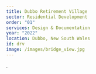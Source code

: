 ```yaml
---
title: Dubbo Retirement Village
sector: Residential Development
order: "01"
services: Design & Documentation
year: "2022"
location: Dubbo, New South Wales
id: drv
image: /images/bridge_view.jpg
---
```


.
